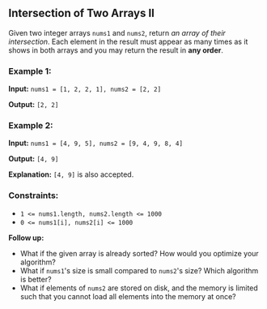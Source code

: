 <h2>Intersection of Two Arrays II</h2>


<p>Given two integer arrays <code>nums1</code> and <code>nums2</code>, return <i>an array of their intersection</i>. 
Each element in the result must appear as many times as it shows in both arrays and you may return the result 
in <b>any order</b>.</p>


<h3>Example 1:</h3>
<p><b>Input:</b> <code>nums1 = [1, 2, 2, 1], nums2 = [2, 2]</code></p>
<p><b>Output:</b> <code>[2, 2]</code></p>

<h3>Example 2:</h3>
<p><b>Input:</b> <code>nums1 = [4, 9, 5], nums2 = [9, 4, 9, 8, 4]</code></p>
<p><b>Output:</b> <code>[4, 9]</code></p>
<p><b>Explanation:</b> <code>[4, 9]</code> is also accepted.</p>


<h3>Constraints:</h3>
<ul>
    <li><code>1 <= nums1.length, nums2.length <= 1000</code></li>
    <li><code>0 <= nums1[i], nums2[i] <= 1000</code></li>
</ul>


<p><b>Follow up:</b></p>
<ul>
    <li>What if the given array is already sorted? How would you optimize your algorithm?</li>
    <li>What if <code>nums1</code>'s size is small compared to <code>nums2</code>'s size? Which algorithm is better?</li>
    <li>What if elements of <code>nums2</code> are stored on disk, and the memory is limited such that you cannot load 
        all elements into the memory at once?</li>
</ul>